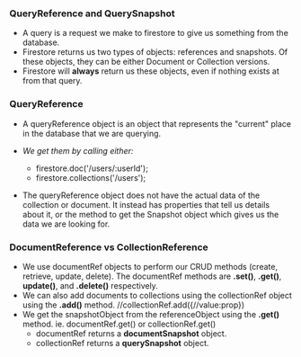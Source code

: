 ### QueryReference and QuerySnapshot
- A query is a request we make to firestore to give us something from the database.
- Firestore returns us two types of objects: references and snapshots. Of these objects, they can be either Document or Collection versions.
- Firestore will **always** return us these objects, even if nothing exists at from that query.

### QueryReference
- A queryReference object is an object that represents the "current" place in the database that we are querying.
- *We get them by calling either:*
  - firestore.doc('/users/:userId');
  - firestore.collections('/users');

- The queryReference object does not have the actual data of the collection or document. It instead has properties that tell us details about it, or the method to get the Snapshot object which gives us the data we are looking for.

### DocumentReference vs CollectionReference
- We use documentRef objects to perform our CRUD methods (create, retrieve, update, delete). The documentRef methods are **.set()**,
**.get()**, **update()**, and **.delete()** respectively.
- We can also add documents to collections using the collectionRef object using the **.add()** method. //collectionRef.add({//value:prop})
- We get the snapshotObject from the referenceObject using the **.get()** method. ie. documentRef.get() or collectionRef.get()
  - documentRef returns a **documentSnapshot** object.
  - collectionRef returns a **querySnapshot** object.
